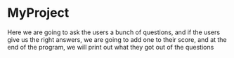 # MyProject
Here we are going to ask the users a bunch of questions, and if the users give us the right answers, we are going to add one to their score, and at the end of the program, we will print out what they got out of the questions

